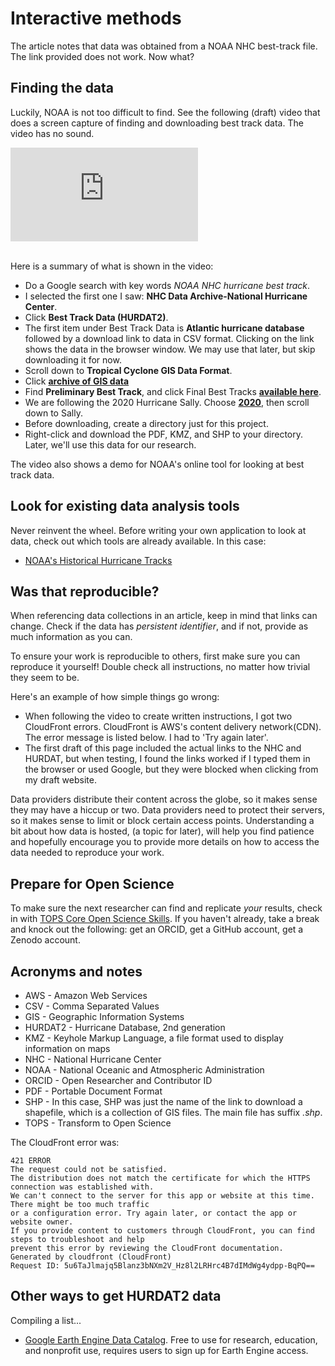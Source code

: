 # Interactive methods 

The article notes that data was obtained from a NOAA NHC best-track file.  The link provided does not work.  Now what?

## Finding the data
Luckily, NOAA is not too difficult to find.  See the following (draft) video that does a screen capture of finding and downloading best track data. The video has no sound.  

<div style="width:50vw">
<div class="shiny">
  <iframe class="responsive-iframe" src="https://www.youtube.com/embed/dmcSrs7ZOZs" title="YouTube video player" frameborder="0" allow="accelerometer; autoplay; clipboard-write; encrypted-media; gyroscope; picture-in-picture; web-share" allowfullscreen></iframe>
</div>
</div>

</br>

Here is a summary of what is shown in the video:
- Do a Google search with key words *NOAA NHC hurricane best track*.   
- I selected the first one I saw: **NHC Data Archive-National Hurricane Center**.
- Click **Best Track Data (HURDAT2)**.
- The first item under Best Track Data is **Atlantic hurricane database** followed by a download link to data in CSV format.  Clicking on the link shows the data in the browser window.  We may use that later, but skip downloading it for now.
- Scroll down to **Tropical Cyclone GIS Data Format**.  
- Click **[archive of GIS data](https://www.nhc.noaa.gov/gis/)**
- Find **Preliminary Best Track**, and click Final Best Tracks **[available here](https://www.nhc.noaa.gov/data/tcr/)**.
- We are following the 2020 Hurricane Sally.  Choose **[2020](https://www.nhc.noaa.gov/data/tcr/index.php?season=2020&basin=atl)**, then scroll down to Sally.
- Before downloading, create a directory just for this project.
- Right-click and download the PDF, KMZ, and SHP to your directory. Later, we'll use this data for our research.  

The video also shows a demo for NOAA's online tool for looking at best track data.

## Look for existing data analysis tools

Never reinvent the wheel.  Before writing your own application to look at data, check out which tools are already available.  In this case:
- [NOAA's Historical Hurricane Tracks](https://www.coast.noaa.gov/hurricanes)

## Was that reproducible?
When referencing data collections in an article, keep in mind that links can change. Check if the data has *persistent identifier*, and if not, provide as much information as you can.  

To ensure your work is reproducible to others, first make sure you can reproduce it yourself! Double check all instructions, no matter how trivial they seem to be.

Here's an example of how simple things go wrong:
- When following the video to create written instructions, I got two CloudFront errors.  CloudFront is AWS's content delivery network(CDN). The error message is listed below.  I had to 'Try again later'.
- The first draft of this page included the actual links to the NHC and HURDAT, but when testing, I found the links worked if I typed them in the browser or used Google, but they were blocked when clicking from my draft website.  

Data providers distribute their content across the globe, so it makes sense they may have a hiccup or two. Data providers need to protect their servers, so it makes sense to limit or block certain access points. Understanding a bit about how data is hosted, (a topic for later), will help you find patience and hopefully encourage you to provide more details on how to access the data needed to reproduce your work.

## Prepare for Open Science
To make sure the next researcher can find and replicate *your* results, check in with [TOPS Core Open Science Skills](https://nasa.github.io/Transform-to-Open-Science-Book/Open_Science_Cookbook/Your_Open_Science_Journey.html#section-1-core-open-science-skills).  If you haven't already, take a break and knock out the following: get an ORCID, get a GitHub account, get a Zenodo account.

## Acronyms and notes 
- AWS - Amazon Web Services
- CSV - Comma Separated Values
- GIS - Geographic Information Systems
- HURDAT2 - Hurricane Database, 2nd generation
- KMZ - Keyhole Markup Language, a file format used to display information on maps
- NHC - National Hurricane Center 
- NOAA - National Oceanic and Atmospheric Administration 
- ORCID - Open Researcher and Contributor ID
- PDF - Portable Document Format
- SHP - In this case, SHP was just the name of the link to download a shapefile, which is a collection of GIS files. The main file has suffix *.shp*.
- TOPS - Transform to Open Science

The CloudFront error was:
```
421 ERROR
The request could not be satisfied.
The distribution does not match the certificate for which the HTTPS connection was established with. 
We can't connect to the server for this app or website at this time. There might be too much traffic 
or a configuration error. Try again later, or contact the app or website owner.
If you provide content to customers through CloudFront, you can find steps to troubleshoot and help 
prevent this error by reviewing the CloudFront documentation.
Generated by cloudfront (CloudFront)
Request ID: 5u6TaJlmajq5Blanz3bNXm2V_Hz8l2LRHrc4B7dIMdWg4ydpp-BqPQ==
```

## Other ways to get HURDAT2 data

Compiling a list...
- [Google Earth Engine Data Catalog](https://developers.google.com/earth-engine/datasets/catalog/NOAA_NHC_HURDAT2_atlantic).  Free to use for research, education, and nonprofit use, requires users to sign up for Earth Engine access.
